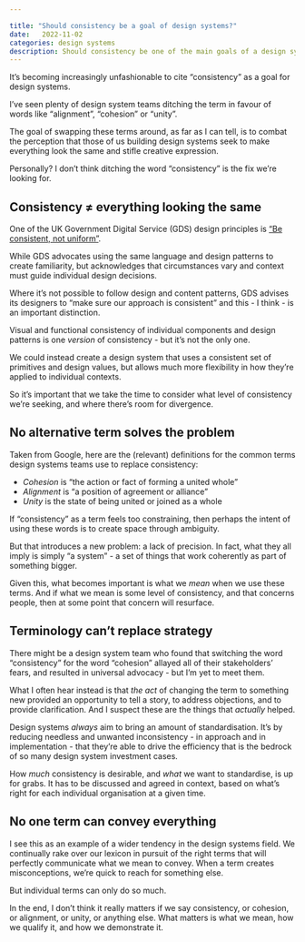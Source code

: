 ```yaml
---

title: "Should consistency be a goal of design systems?"
date:   2022-11-02 
categories: design systems 
description: Should consistency be one of the main goals of a design system?
---
```


It’s becoming increasingly unfashionable to cite “consistency” as a goal for design systems. 

I’ve seen plenty of design system teams ditching the term in favour of  words like “alignment”, “cohesion” or “unity”.

The goal of swapping these terms around, as far as I can tell, is to combat the perception that those of us building design systems seek to make everything look the same and stifle creative expression.

Personally? I don’t think ditching the word “consistency” is the fix we’re looking for.

## Consistency ≠ everything looking the same

One of the UK Government Digital Service (GDS) design principles is [“Be consistent, not uniform”](https://www.gov.uk/guidance/government-design-principles#be-consistent-not-uniform). 

While GDS advocates using the same language and design patterns to create familiarity, but acknowledges that circumstances vary and context must guide individual design decisions.

Where it’s not possible to follow design and content patterns, GDS advises its designers to “make sure our approach is consistent” and this - I think - is an important distinction.

Visual and functional consistency of individual components and design patterns is one _version_ of consistency - but it’s not the only one.

We could instead create a design system that uses a consistent set of primitives and design values, but allows much more flexibility in how they’re applied to individual contexts.

So it’s important that we take the time to consider what level of consistency we’re seeking, and where there’s room for divergence.

## No alternative term solves the problem

Taken from Google, here are the (relevant) definitions for the common terms design systems teams use to replace consistency:

- *Cohesion* is “the action or fact of forming a united whole”
- *Alignment* is “a position of agreement or alliance”
- *Unity* is the state of being united or joined as a whole

If “consistency” as a term feels too constraining, then perhaps the intent of using these words is to create space through ambiguity. 

But that introduces a new problem: a lack of precision. In fact, what they all imply is simply “a system” - a set of things that work coherently as part of something bigger.

Given this, what becomes important is what we _mean_ when we use these terms. And if what we mean is some level of consistency, and that concerns people, then at some point that concern will resurface.  

## Terminology can’t replace strategy

There might be a design system team who found that switching the word “consistency” for the word “cohesion” allayed all of their stakeholders’ fears, and resulted in universal advocacy - but I’m yet to meet them.

What I often hear instead is that _the act_ of changing the term to something new provided an opportunity to tell a story, to address objections, and to provide clarification. And I suspect these are the things that _actually_ helped.

Design systems _always_ aim to bring an amount of standardisation. It’s by reducing needless and unwanted inconsistency - in approach and in implementation - that they’re able to drive the efficiency that is the bedrock of so many design system investment cases. 

How _much_ consistency is desirable, and _what_ we want to standardise, is up for grabs. It has to be discussed and agreed in context, based on what’s right for each individual organisation at a given time.

## No one term can convey everything

I see this as an example of a wider tendency in the design systems field. We continually rake over our lexicon in pursuit of the right terms that will perfectly communicate what we mean to convey.
When a term creates misconceptions, we’re quick to reach for something else.

But individual terms can only do so much.

In the end, I don’t think it really matters if we say consistency, or cohesion, or alignment, or unity, or anything else. 
What matters is what we mean, how we qualify it, and how we demonstrate it.
